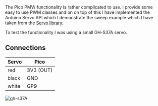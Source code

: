 
The Pico PMW functionality is rather complicated to use. I provide some easy to use PWM classes and on on top of this I have implemented the Arduino Servo API which I demonstrate the sweep example which I have taken from the [Servo library](https://github.com/arduino-libraries/Servo).  

To test the functionality I was using a small GH-S37A servo.

## Connections 

| Servo    | Pico              
|----------|-----------
|  red     | 3V3 (OUT) 
|  black   | GND 
|  white   | GP9

<img src="https://www.pschatzmann.ch/wp-content/uploads/2021/03/servo.jpeg" alt="gh-s37A">



